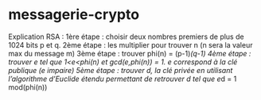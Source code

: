 # messagerie-crypto
Explication RSA :
1ère étape : choisir deux nombres premiers de plus de 1024 bits p et q.
2ème étape : les multiplier pour trouver n (n sera la valeur max du message m)
3ème étape : trouver phi(n) = (p-1)*(q-1)
4ème étape : trouver e tel que 1<e<phi(n) et gcd(e,phi(n)) = 1. e correspond à la clé publique (e impaire)
5ème étape : trouver d, la clé privée en utilisant l’algorithme d’Euclide étendu permettant de retrouver d tel que e*d = 1 mod(phi(n))
